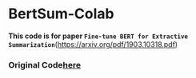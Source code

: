 # BertSum-Colab

**This code is for paper `Fine-tune BERT for Extractive Summarization`**(https://arxiv.org/pdf/1903.10318.pdf)
### Original Code[here]([https://stanfordnlp.github.io/CoreNLP/](https://github.com/nlpyang/BertSum))

